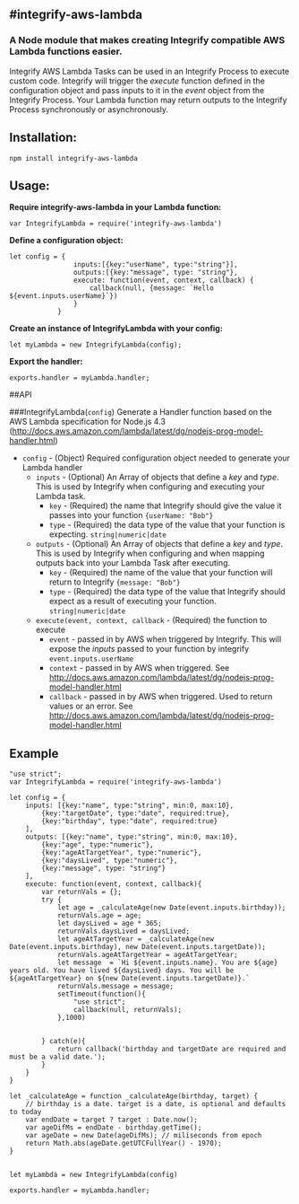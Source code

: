 #integrify-aws-lambda
---

### A Node module that makes creating Integrify compatible AWS Lambda functions easier.
Integrify AWS Lambda Tasks can be used in an Integrify Process to execute custom code. Integrify will trigger the *execute* function defined in the configuration object
 and pass inputs to it in the *event* object from the Integrify Process. Your Lambda function may return outputs to the Integrify Process synchronously or asynchronously. 

## Installation:
`npm install integrify-aws-lambda`

## Usage:

**Require integrify-aws-lambda in your Lambda function:** 

`var IntegrifyLambda = require('integrify-aws-lambda')`

**Define a configuration object:** 
~~~~
let config = { 
                inputs:[{key:"userName", type:"string"}], 
                outputs:[{key:"message", type: "string"}, 
                execute: function(event, context, callback) { 
                    callback(null, {message: `Hello ${event.inputs.userName}`})
                }
            }

~~~~

**Create an instance of IntegrifyLambda with your config:**

`let myLambda = new IntegrifyLambda(config);`

**Export the handler:**

`exports.handler = myLambda.handler;`
 
##API

###IntegrifyLambda(`config`)
Generate a Handler function based on the AWS Lambda specification for Node.js 4.3 (http://docs.aws.amazon.com/lambda/latest/dg/nodejs-prog-model-handler.html)

* `config` - (Object) Required configuration object needed to generate your Lambda handler
    * `inputs` - (Optional) An Array of objects that define a *key* and *type*. This is used by Integrify when configuring and executing your Lambda task.
        * `key` - (Required) the name that Integrify should give the value it passes into your function `{userName: "Bob"}`
        * `type` - (Required) the data type of the value that your function is expecting. `string|numeric|date`
    * `outputs` - (Optional) An Array of objects that define a *key* and *type*. This is used by Integrify when configuring and when mapping outputs back into your Lambda Task after executing.
        * `key` - (Required) the name of the value that your function will return to Integrify `{message: "Bob"}`
        * `type` - (Required) the data type of the value that Integrify should expect as a result of executing your function.  `string|numeric|date`
    * `execute(event, context, callback`  - (Required) the function to execute
        * `event` - passed in by AWS when triggered by Integrify. This will expose the *inputs* passed to your function by integrify `event.inputs.userName`
        * `context` - passed in by AWS when triggered. See http://docs.aws.amazon.com/lambda/latest/dg/nodejs-prog-model-handler.html
        * `callback` - passed in by AWS when triggered. Used to return values or an error. See http://docs.aws.amazon.com/lambda/latest/dg/nodejs-prog-model-handler.html
 
## Example
 ~~~~
 "use strict";
 var IntegrifyLambda = require('integrify-aws-lambda')
 
 let config = {
     inputs: [{key:"name", type:"string", min:0, max:10},
         {key:"targetDate", type:"date", required:true},
         {key:"birthday", type:"date", required:true}
     ],
     outputs: [{key:"name", type:"string", min:0, max:10},
         {key:"age", type:"numeric"},
         {key:"ageAtTargetYear", type:"numeric"},
         {key:"daysLived", type:"numeric"},
         {key:"message", type: "string"}
     ],
     execute: function(event, context, callback){
         var returnVals = {};
         try {
             let age = _calculateAge(new Date(event.inputs.birthday));
             returnVals.age = age;
             let daysLived = age * 365;
             returnVals.daysLived = daysLived;
             let ageAtTargetYear = _calculateAge(new Date(event.inputs.birthday), new Date(event.inputs.targetDate));
             returnVals.ageAtTargetYear = ageAtTargetYear;
             let message  = `Hi ${event.inputs.name}. You are ${age} years old. You have lived ${daysLived} days. You will be ${ageAtTargetYear} on ${new Date(event.inputs.targetDate)}.`
             returnVals.message = message;
             setTimeout(function(){
                 "use strict";
                 callback(null, returnVals);
             },1000)
 
 
         } catch(e){
             return callback('birthday and targetDate are required and must be a valid date.');
         }
     }
 }
 
 let _calculateAge = function _calculateAge(birthday, target) {
     // birthday is a date. target is a date, is optional and defaults to today
     var endDate = target ? target : Date.now();
     var ageDifMs = endDate - birthday.getTime();
     var ageDate = new Date(ageDifMs); // miliseconds from epoch
     return Math.abs(ageDate.getUTCFullYear() - 1970);
 }
 
 
 let myLambda = new IntegrifyLambda(config)
 
 exports.handler = myLambda.handler;
~~~~